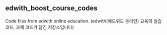 ## edwith_boost_course_codes
Code files from edwith online education. (edwith(에드위드 온라인) 교육의 실습 코드, 과제 코드가 담긴 저장소입니다)
